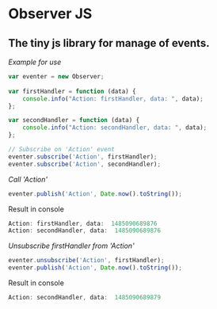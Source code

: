# Observer JS
## The tiny js library for manage of events.

*Example for use*

```javascript
var eventer = new Observer;
		
var firstHandler = function (data) {
	console.info("Action: firstHandler, data: ", data);
};

var secondHandler = function (data) {
	console.info("Action: secondHandler, data: ", data);
};

// Subscribe on 'Action' event
eventer.subscribe('Action', firstHandler);
eventer.subscribe('Action', secondHandler);
```
*Call 'Action'*
```javascript
eventer.publish('Action', Date.now().toString());
```

Result in console
```javascript
Action: firstHandler, data:  1485090689876
Action: secondHandler, data:  1485090689876
```

*Unsubscribe firstHandler from 'Action'*
```javascript
eventer.unsubscribe('Action', firstHandler);
eventer.publish('Action', Date.now().toString());
```
Result in console
```javascript
Action: secondHandler, data:  1485090689879
```